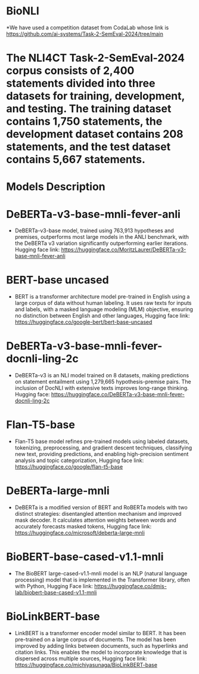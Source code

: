 # BioNLI
*We have used a competition dataset from CodaLab whose link is https://github.com/ai-systems/Task-2-SemEval-2024/tree/main
# The NLI4CT Task-2-SemEval-2024 corpus consists of 2,400 statements divided into three datasets for training, development, and testing. The training dataset contains 1,750 statements, the development dataset contains 208 statements, and the test dataset contains 5,667 statements.
# Models Description
# DeBERTa-v3-base-mnli-fever-anli
* DeBERTa-v3-base model, trained using 763,913 hypotheses and premises, outperforms most large models in the ANLI benchmark, with the DeBERTa v3 variation significantly outperforming earlier iterations. Hugging face link: https://huggingface.co/MoritzLaurer/DeBERTa-v3-base-mnli-fever-anli
# BERT-base uncased
* BERT is a transformer architecture model pre-trained in English using a large corpus of data without human labeling. It uses raw texts for inputs and labels, with a masked language modeling (MLM) objective, ensuring no distinction between English and other languages, Hugging face link: https://huggingface.co/google-bert/bert-base-uncased
# DeBERTa-v3-base-mnli-fever-docnli-ling-2c
* DeBERTa-v3 is an NLI model trained on 8 datasets, making predictions on statement entailment using 1,279,665 hypothesis-premise pairs. The inclusion of DocNLI with extensive texts improves long-range thinking. Hugging face: https://huggingface.co/DeBERTa-v3-base-mnli-fever-docnli-ling-2c
# Flan-T5-base 
* Flan-T5 base model refines pre-trained models using labeled datasets, tokenizing, preprocessing, and gradient descent techniques, classifying new text, providing predictions, and enabling high-precision sentiment analysis and topic categorization, Hugging face link: https://huggingface.co/google/flan-t5-base
# DeBERTa-large-mnli
* DeBERTa is a modified version of BERT and RoBERTa models with two distinct strategies: disentangled attention mechanism and improved mask decoder. It calculates attention weights between words and accurately forecasts masked tokens, Hugging face link: https://huggingface.co/microsoft/deberta-large-mnli
# BioBERT-base-cased-v1.1-mnli
* The BioBERT large-cased-v1.1-mnli model is an NLP (natural language processing) model that is implemented in the Transformer library, often with Python, Hugging Face link: https://huggingface.co/dmis-lab/biobert-base-cased-v1.1-mnli
# BioLinkBERT-base
* LinkBERT is a transformer encoder model similar to BERT. It has been pre-trained on a large corpus of documents. The model has been improved by adding links between documents, such as hyperlinks and citation links. This enables the model to incorporate knowledge that is dispersed across multiple sources, Hugging face link: https://huggingface.co/michiyasunaga/BioLinkBERT-base
